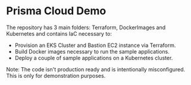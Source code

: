 
# Prisma Cloud Demo

The repository has 3 main folders: Terraform, DockerImages and Kubernetes and contains IaC necessary to:

- Provision an EKS Cluster and Bastion EC2 instance via Terraform.
- Build Docker images necessary to run the sample applications.
- Deploy a couple of sample applications on a Kubernetes cluster.

Note: The code isn't production ready and is intentionally misconfigured. This is only for demonstration purposes.
